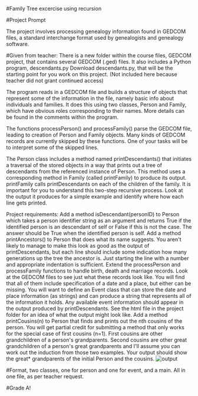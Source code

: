 #Family Tree excercise using recursion 

#Project Prompt 

The project involves processing genealogy information found in GEDCOM files, a standard interchange format used by genealogists and genealogy software.  

#Given from teacher: There is a new folder within the course files, GEDCOM project,  that contains several GEDCOM (.ged) files.  It also includes a Python program, descendants.py Download descendants.py, that will be the starting point for you work on this project. (Not included here because teacher did not grant continued access) 

The program reads in a GEDCOM file and builds a structure of objects that represent some of the information in the file, namely basic info about individuals and families.  It does this using two classes, Person and Family, which have obvious roles corresponding to their names.  More details can be found in the comments within the program.

The functions processPerson() and processFamily() parse the GEDCOM file, leading to creation of Person and Family objects.  Many kinds of GEDCOM records are currently skipped by these functions.  One of your tasks will be to  interpret some of the skipped lines.

The Person class includes a method named printDescendants() that initiates a traversal of the stored objects in a way that prints out a tree of descendants from the referenced instance of Person.  This method uses a corresponding method in Family (called printFamily) to produce its output.  printFamily calls printDescendants on each of the children of the family.  It is important for you to understand this two-step recursive process.  Look at the output it produces for a simple example and identify where how each line gets printed.

Project requirements:
Add a method isDescendant(personID) to Person which takes a person identifier string as an argument and returns True if the identified person is an descendant of self or False if this is not the case.  The answer should be True when the identified person is self.
Add a method printAncestors() to Person that does what its name suggests.  You aren't likely to manage to make this look as good as the output of printDescendants, but each line should include some indication how many generations up the tree the ancestor is.  Just starting the line with a number and appropriate indentation is sufficient.
Extend the processPerson and processFamily functions to handle birth, death and marriage records.  Look at the GEDCOM files to see just what these records look like.  You will find that all of them include specification of a date and a place, but either can be missing.  You will want to define an Event class that can store the date and place information (as strings) and can produce a string that represents all of the information it holds.  Any available event information should appear in the output produced by printDescendants.  See the html file in the project folder for an idea of what the output might look like.
Add a method printCousins(n) to Person that finds and prints out the nth cousins of the person.  You will get partial credit for submitting a method that only works for the special case of first cousins (n=1).  First cousins are other grandchildren of a person's grandparents.  Second cousins are other great grandchildren of a person's great grandparents and I'll assume you can work out the induction from those two examples.  Your output should show the great* grandparents of the initial Person and the cousins.
![output](https://github.com/elvolpi/PythonCodes/assets/44304662/a3d8ef9c-6a29-47e6-afec-0678bf6b3a30)

#Format, two classes, one for person and one for event, and a main. All in one file, as per teacher request. 

#Grade A!

